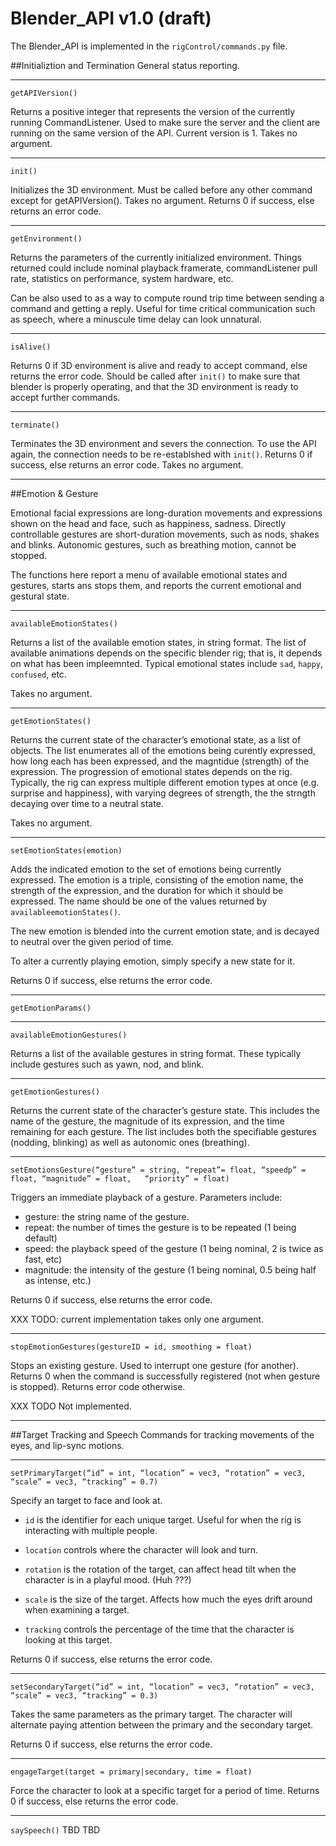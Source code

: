 Blender_API v1.0 (draft)
================
The Blender_API is implemented in the `rigControl/commands.py` file.

##Initializtion and Termination
General status reporting.

---

`getAPIVersion()`

Returns a positive integer that represents the version of the currently
running CommandListener. Used to make sure the server and the client
are running on the same version of the API. Current version is 1.
Takes no argument.

---
`init()`

Initializes the 3D environment. Must be called before any other command
except for getAPIVersion().  Takes no argument.  Returns 0 if success,
else returns an error code.

---
`getEnvironment()`

Returns the parameters of the currently initialized environment. Things
returned could include nominal playback framerate, commandListener pull
rate, statistics on performance, system hardware, etc.

Can be also used to as a way to compute round trip time between sending
a command and getting a reply. Useful for time critical communication
such as speech, where a minuscule time delay can look unnatural.

---
`isAlive()`

Returns 0 if 3D environment is alive and ready to accept command, else
returns the error code.	Should be called after `init()` to make sure
that blender is properly operating, and that the 3D environment is ready
to accept further commands.

---

`terminate()`

Terminates the 3D environment and severs the connection.  To use the
API again, the connection needs to be re-establshed with `init()`.
Returns 0 if success, else returns an error code.  Takes no argument.

---

##Emotion & Gesture

Emotional facial expressions are long-duration movements and expressions
shown on the head and face, such as happiness, sadness.  Directly
controllable gestures are short-duration movements, such as nods, shakes
and blinks. Autonomic gestures, such as breathing motion, cannot be
stopped.

The functions here report a menu of available emotional states and
gestures, starts ans stops them, and reports the current emotional and
gestural state.

---

`availableEmotionStates()`

Returns a list of the available emotion states, in string format.
The list of available animations depends on the specific blender
rig; that is, it depends on what has been impleemnted.  Typical
emotional states include `sad`, `happy`, `confused`, etc.

Takes no argument.

---
`getEmotionStates()`

Returns the current state of the character’s emotional state, as a list
of objects.  The list enumerates all of the emotions being curently
expressed, how long each has been expressed, and the magntidue
(strength) of the expression.  The progression of emotional states
depends on the rig.  Typically, the rig can express multiple
different emotion types at once (e.g. surprise and happiness),
with varying degrees of strength, the the strngth decaying over time
to a neutral state.

Takes no argument.

---

`setEmotionStates(emotion)`

Adds the indicated emotion to the set of emotions being currently
expressed.  The emotion is a triple, consisting of the emotion name,
the strength of the expression, and the duration for which it should
be expressed. The name should be one of the values returned by
`availableemotionStates()`.

The new emotion is blended into the current emotion state, and is
decayed to neutral over the given period of time.

To alter a currently playing emotion, simply specify a new state
for it.

Returns 0 if success, else returns the error code.

---
`getEmotionParams()`

---		

`availableEmotionGestures()`

Returns a list of the available gestures in string format.
These typically include gestures such as yawn, nod, and blink.

---

`getEmotionGestures()`

Returns the current state of the character’s gesture state.  This
includes the name of the gesture, the magnitude of its expression,
and the time remaining for each gesture.  The list includes both
the specifiable gestures (nodding, blinking) as well as autonomic
ones (breathing).

---

`setEmotionsGesture(“gesture” = string, “repeat”= float, “speedp” = float,
    “magnitude” = float,   “priority” = float)`

Triggers an immediate playback of a gesture. Parameters include:

* gesture: the string name of the gesture.
* repeat: the number of times the gesture is to be repeated (1 being default)
* speed: the playback speed of the gesture (1 being nominal, 2 is twice as
   fast, etc)
* magnitude: the intensity of the gesture (1 being nominal, 0.5 being
  half as intense, etc.)

Returns 0 if success, else returns the error code.

XXX TODO: current implementation takes only one argument.

---
`stopEmotionGestures(gestureID = id, smoothing = float)`

Stops an existing gesture. Used to interrupt one gesture (for another).
Returns 0 when the command is successfully registered
(not when gesture is stopped). Returns error code otherwise.

XXX TODO Not implemented.

---	
		
##Target Tracking and Speech
Commands for tracking movements of the eyes, and lip-sync motions.

---


`setPrimaryTarget(“id” = int, “location” = vec3, “rotation” = vec3, “scale” = vec3, “tracking” = 0.7)`

Specify an target to face and look at.

* `id` is the identifier for each unique target. Useful for when the rig
  is interacting with multiple people.

* `location` controls where the character will look and turn.

* `rotation` is the rotation of the target, can affect head tilt when
  the character is in a playful mood. (Huh ???)

* `scale` is the size of the target. Affects how much the eyes drift
  around when examining a target.

* `tracking` controls the percentage of the time that the character is
  looking at this target.

Returns 0 if success, else returns the error code.

---
`setSecondaryTarget(“id” = int, “location” = vec3, “rotation” = vec3, “scale” = vec3, “tracking” = 0.3)`

Takes the same parameters as the primary target.  The character will
alternate paying attention between the primary and the secondary target.

Returns 0 if success, else returns the error code.


---
`engageTarget(target = primary|secondary, time = float)`

Force the character to look at a specific target for a period of time.
Returns 0 if success, else returns the error code.

---

`saySpeech()` TBD	TBD
		

